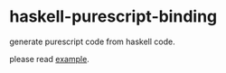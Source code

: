 haskell-purescript-binding
====
generate purescript code from haskell code.

please read [example](./examples/example.hs).
